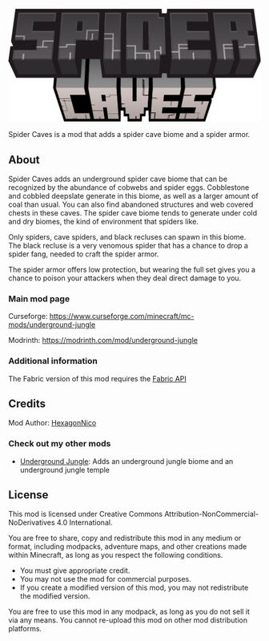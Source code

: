 
![Spider Caves](common/src/main/resources/logo.png)

Spider Caves is a mod that adds a spider cave biome and a spider armor.

## About

Spider Caves adds an underground spider cave biome that can be recognized by the abundance of cobwebs and spider eggs.
Cobblestone and cobbled deepslate generate in this biome, as well as a larger amount of coal than usual.
You can also find abandoned structures and web covered chests in these caves.
The spider cave biome tends to generate under cold and dry biomes, the kind of environment that spiders like.

Only spiders, cave spiders, and black recluses can spawn in this biome.
The black recluse is a very venomous spider that has a chance to drop a spider fang, needed to craft the spider armor.

The spider armor offers low protection, but wearing the full set gives you a chance to poison your attackers when they
deal direct damage to you.

### Main mod page

Curseforge: https://www.curseforge.com/minecraft/mc-mods/underground-jungle

Modrinth: https://modrinth.com/mod/underground-jungle

### Additional information

The Fabric version of this mod requires the [Fabric API](https://github.com/FabricMC)

## Credits

Mod Author: [HexagonNico](https://github.com/HexagonNico)

### Check out my other mods

* [Underground Jungle](https://github.com/HexagonNico/UndergroundJungle): Adds an underground jungle biome and an underground jungle temple

## License

This mod is licensed under Creative Commons Attribution-NonCommercial-NoDerivatives 4.0 International.

You are free to share, copy and redistribute this mod in any medium or format, including modpacks, adventure maps, and
other creations made within Minecraft, as long as you respect the following conditions.

* You must give appropriate credit.
* You may not use the mod for commercial purposes.
* If you create a modified version of this mod, you may not redistribute the modified version.

You are free to use this mod in any modpack, as long as you do not sell it via any means.
You cannot re-upload this mod on other mod distribution platforms.
